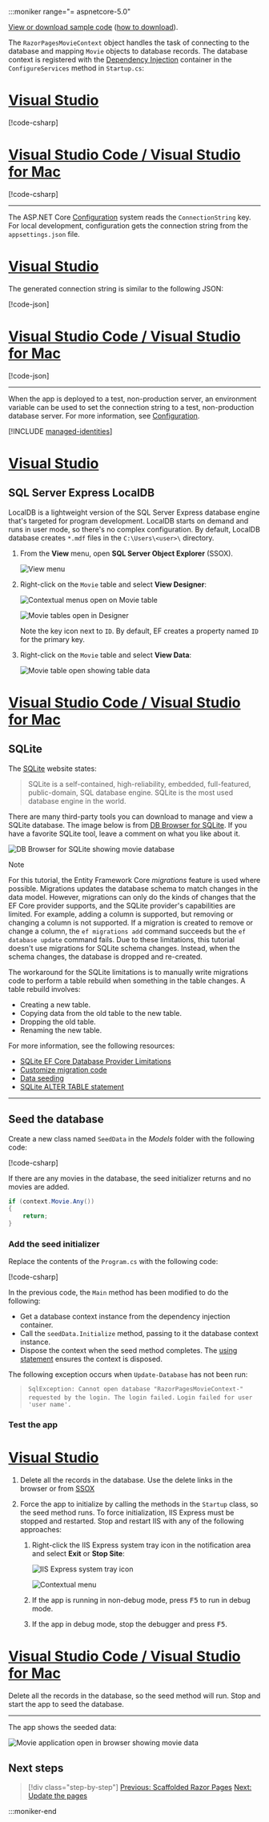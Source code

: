 :::moniker range="= aspnetcore-5.0"

[View or download sample code](https://github.com/dotnet/AspNetCore.Docs/tree/main/aspnetcore/tutorials/razor-pages/razor-pages-start/sample/RazorPagesMovie50) ([how to download](xref:index#how-to-download-a-sample)).

The `RazorPagesMovieContext` object handles the task of connecting to the database and mapping `Movie` objects to database records. The database context is registered with the [Dependency Injection](xref:fundamentals/dependency-injection) container in the `ConfigureServices` method in `Startup.cs`:

# [Visual Studio](#tab/visual-studio)

[!code-csharp[](~/tutorials/razor-pages/razor-pages-start/sample/RazorPagesMovie50/Startup.cs?name=snippet_ConfigureServices&highlight=5-6)]

# [Visual Studio Code / Visual Studio for Mac](#tab/visual-studio-code+visual-studio-mac)

[!code-csharp[](~/tutorials/razor-pages/razor-pages-start/sample/RazorPagesMovie50/Startup.cs?name=snippet_UseSqlite&highlight=5-6)]

---

The ASP.NET Core [Configuration](xref:fundamentals/configuration/index) system reads the `ConnectionString` key. For local development, configuration gets the connection string from the `appsettings.json` file.

# [Visual Studio](#tab/visual-studio)

The generated connection string is similar to the following JSON:

[!code-json[](~/tutorials/razor-pages/razor-pages-start/sample/RazorPagesMovie50/appsettings.json?highlight=10-12)]

# [Visual Studio Code / Visual Studio for Mac](#tab/visual-studio-code+visual-studio-mac)

[!code-json[](~/tutorials/razor-pages/razor-pages-start/sample/RazorPagesMovie50/appsettings_SQLite.json?highlight=10-12)]

---

When the app is deployed to a test, non-production server, an environment variable can be used to set the connection string to a test, non-production database server. For more information, see [Configuration](xref:fundamentals/configuration/index).

[!INCLUDE [managed-identities](~/includes/managed-identities-test-non-production.md)]

# [Visual Studio](#tab/visual-studio)

## SQL Server Express LocalDB

LocalDB is a lightweight version of the SQL Server Express database engine that's targeted for program development. LocalDB starts on demand and runs in user mode, so there's no complex configuration. By default, LocalDB database creates `*.mdf` files in the `C:\Users\<user>\` directory.

<a name="ssox"></a>
1. From the **View** menu, open **SQL Server Object Explorer** (SSOX).

   ![View menu](~/tutorials/razor-pages/sql/_static/5/ssox.png)

1. Right-click on the `Movie` table and select **View Designer**:

   ![Contextual menus open on Movie table](~/tutorials/razor-pages/sql/_static/5/design.png)

   ![Movie tables open in Designer](~/tutorials/razor-pages/sql/_static/dv.png)

   Note the key icon next to `ID`. By default, EF creates a property named `ID` for the primary key.

1. Right-click on the `Movie` table and select **View Data**:

   ![Movie table open showing table data](~/tutorials/razor-pages/sql/_static/vd22.png)

# [Visual Studio Code / Visual Studio for Mac](#tab/visual-studio-code+visual-studio-mac)

## SQLite

The [SQLite](https://www.sqlite.org/) website states:

> SQLite is a self-contained, high-reliability, embedded, full-featured, public-domain, SQL database engine. SQLite is the most used database engine in the world.

There are many third-party tools you can download to manage and view a SQLite database. The image below is from [DB Browser for SQLite](https://sqlitebrowser.org/). If you have a favorite SQLite tool, leave a comment on what you like about it.

![DB Browser for SQLite showing movie database](~/tutorials/first-mvc-app-xplat/working-with-sql/_static/dbb.png)

> [!NOTE]
> For this tutorial, the Entity Framework Core *migrations* feature is used where possible. Migrations updates the database schema to match changes in the data model. However, migrations can only do the kinds of changes that the EF Core provider supports, and the SQLite provider's capabilities are limited. For example, adding a column is supported, but removing or changing a column is not supported. If a migration is created to remove or change a column, the `ef migrations add` command succeeds but the `ef database update` command fails. Due to these limitations, this tutorial doesn't use migrations for SQLite schema changes. Instead, when the schema changes, the database is dropped and re-created.
>
>The workaround for the SQLite limitations is to manually write migrations code to perform a table rebuild when something in the table changes. A table rebuild involves:
>
>* Creating a new table.
>* Copying data from the old table to the new table.
>* Dropping the old table.
>* Renaming the new table.
>
>For more information, see the following resources:
> * [SQLite EF Core Database Provider Limitations](/ef/core/providers/sqlite/limitations)
> * [Customize migration code](/ef/core/managing-schemas/migrations/#customize-migration-code)
> * [Data seeding](/ef/core/modeling/data-seeding)
> * [SQLite ALTER TABLE statement](https://sqlite.org/lang_altertable.html)

---

## Seed the database

Create a new class named `SeedData` in the *Models* folder with the following code:

[!code-csharp[](~/tutorials/razor-pages/razor-pages-start/sample/RazorPagesMovie30/Models/SeedData.cs?name=snippet_1)]

If there are any movies in the database, the seed initializer returns and no movies are added.

```csharp
if (context.Movie.Any())
{
    return;
}
```

<a name="si"></a>

### Add the seed initializer

Replace the contents of the `Program.cs` with the following code:

[!code-csharp[](~/tutorials/razor-pages/razor-pages-start/sample/RazorPagesMovie50/Program.cs)]

In the previous code, the `Main` method has been modified to do the following:

* Get a database context instance from the dependency injection container.
* Call the `seedData.Initialize` method, passing to it the database context instance.
* Dispose the context when the seed method completes. The [using statement](/dotnet/csharp/language-reference/keywords/using-statement) ensures the context is disposed.

The following exception occurs when `Update-Database` has not been run:

> `SqlException: Cannot open database "RazorPagesMovieContext-" requested by the login. The login failed.`
> `Login failed for user 'user name'.`

### Test the app

# [Visual Studio](#tab/visual-studio)

1. Delete all the records in the database. Use the delete links in the browser or from [SSOX](xref:tutorials/razor-pages/new-field#ssox)

1. Force the app to initialize by calling the methods in the `Startup` class, so the seed method runs. To force initialization, IIS Express must be stopped and restarted. Stop and restart IIS with any of the following approaches:

   1. Right-click the IIS Express system tray icon in the notification area and select **Exit** or **Stop Site**:

      ![IIS Express system tray icon](~/tutorials/first-mvc-app/working-with-sql/_static/iisExIcon.png)

      ![Contextual menu](~/tutorials/razor-pages/sql/_static/stopIIS.png)

   1. If the app is running in non-debug mode, press <kbd>F5</kbd> to run in debug mode.
   1. If the app in debug mode, stop the debugger and press <kbd>F5</kbd>.

# [Visual Studio Code / Visual Studio for Mac](#tab/visual-studio-code+visual-studio-mac)

Delete all the records in the database, so the seed method will run. Stop and start the app to seed the database.

---

The app shows the seeded data:

![Movie application open in browser showing movie data](~/tutorials/razor-pages/sql/_static/5/m55.png)

## Next steps

> [!div class="step-by-step"]
> [Previous: Scaffolded Razor Pages](xref:tutorials/razor-pages/page)
> [Next: Update the pages](xref:tutorials/razor-pages/da1)

:::moniker-end
